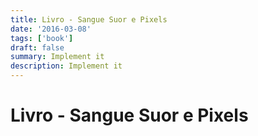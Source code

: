 ```yaml
---
title: Livro - Sangue Suor e Pixels
date: '2016-03-08'
tags: ['book']
draft: false
summary: Implement it
description: Implement it
---
```

# Livro - Sangue Suor e Pixels



